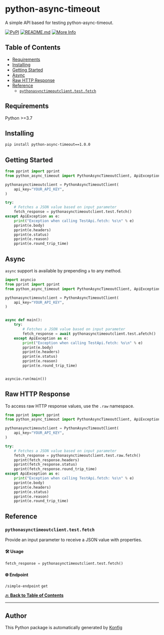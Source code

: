 # python-async-timeout<a id="python-async-timeout"></a>

A simple API based for testing python-async-timeout.


[![PyPI](https://img.shields.io/badge/PyPI-v1.0.0-blue)](https://pypi.org/project/python-async-timeout/1.0.0)
[![README.md](https://img.shields.io/badge/README-Click%20Here-green)](https://github.com/konfig-dev/konfig/tree/main/python#readme)
[![More Info](https://img.shields.io/badge/More%20Info-Click%20Here-orange)](http://example.com/support)

## Table of Contents<a id="table-of-contents"></a>

<!-- toc -->

- [Requirements](#requirements)
- [Installing](#installing)
- [Getting Started](#getting-started)
- [Async](#async)
- [Raw HTTP Response](#raw-http-response)
- [Reference](#reference)
  * [`pythonasynctimeoutclient.test.fetch`](#pythonasynctimeoutclienttestfetch)

<!-- tocstop -->

## Requirements<a id="requirements"></a>

Python >=3.7

## Installing<a id="installing"></a>

```sh
pip install python-async-timeout==1.0.0
```

## Getting Started<a id="getting-started"></a>

```python
from pprint import pprint
from python_async_timeout import PythonAsyncTimeoutClient, ApiException

pythonasynctimeoutclient = PythonAsyncTimeoutClient(
    api_key="YOUR_API_KEY",
)

try:
    # Fetches a JSON value based on input parameter
    fetch_response = pythonasynctimeoutclient.test.fetch()
except ApiException as e:
    print("Exception when calling TestApi.fetch: %s\n" % e)
    pprint(e.body)
    pprint(e.headers)
    pprint(e.status)
    pprint(e.reason)
    pprint(e.round_trip_time)
```

## Async<a id="async"></a>

`async` support is available by prepending `a` to any method.

```python
import asyncio
from pprint import pprint
from python_async_timeout import PythonAsyncTimeoutClient, ApiException

pythonasynctimeoutclient = PythonAsyncTimeoutClient(
    api_key="YOUR_API_KEY",
)


async def main():
    try:
        # Fetches a JSON value based on input parameter
        fetch_response = await pythonasynctimeoutclient.test.afetch()
    except ApiException as e:
        print("Exception when calling TestApi.fetch: %s\n" % e)
        pprint(e.body)
        pprint(e.headers)
        pprint(e.status)
        pprint(e.reason)
        pprint(e.round_trip_time)


asyncio.run(main())
```

## Raw HTTP Response<a id="raw-http-response"></a>

To access raw HTTP response values, use the `.raw` namespace.

```python
from pprint import pprint
from python_async_timeout import PythonAsyncTimeoutClient, ApiException

pythonasynctimeoutclient = PythonAsyncTimeoutClient(
    api_key="YOUR_API_KEY",
)

try:
    # Fetches a JSON value based on input parameter
    fetch_response = pythonasynctimeoutclient.test.raw.fetch()
    pprint(fetch_response.headers)
    pprint(fetch_response.status)
    pprint(fetch_response.round_trip_time)
except ApiException as e:
    print("Exception when calling TestApi.fetch: %s\n" % e)
    pprint(e.body)
    pprint(e.headers)
    pprint(e.status)
    pprint(e.reason)
    pprint(e.round_trip_time)
```


## Reference<a id="reference"></a>
### `pythonasynctimeoutclient.test.fetch`<a id="pythonasynctimeoutclienttestfetch"></a>

Provide an input parameter to receive a JSON value with properties.

#### 🛠️ Usage<a id="🛠️-usage"></a>

```python
fetch_response = pythonasynctimeoutclient.test.fetch()
```

#### 🌐 Endpoint<a id="🌐-endpoint"></a>

`/simple-endpoint` `get`

[🔙 **Back to Table of Contents**](#table-of-contents)

---


## Author<a id="author"></a>
This Python package is automatically generated by [Konfig](https://konfigthis.com)
